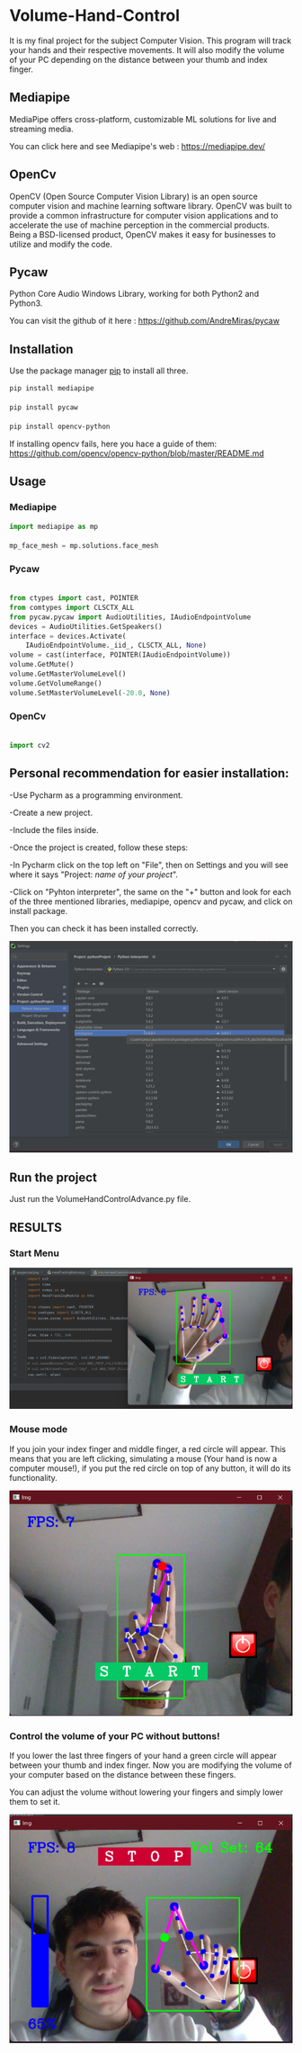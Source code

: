 # Volume-Hand-Control
It is my final project for the subject Computer Vision. This program will track your hands and their respective movements. It will also modify the volume of your PC depending on the distance between your thumb and index finger.

## Mediapipe

MediaPipe offers cross-platform, customizable ML solutions for live and streaming media.

You can click here and see Mediapipe's web : https://mediapipe.dev/

## OpenCv

OpenCV (Open Source Computer Vision Library) is an open source computer vision and machine learning software library. OpenCV was built to provide a common infrastructure for computer vision applications and to accelerate the use of machine perception in the commercial products. Being a BSD-licensed product, OpenCV makes it easy for businesses to utilize and modify the code.

## Pycaw

Python Core Audio Windows Library, working for both Python2 and Python3.

You can visit the github of it here : https://github.com/AndreMiras/pycaw

## Installation

Use the package manager [pip](https://pip.pypa.io/en/stable/) to install all three.

```bash
pip install mediapipe

pip install pycaw

pip install opencv-python
```

If installing opencv fails, here you hace a guide of them: https://github.com/opencv/opencv-python/blob/master/README.md

## Usage 
### Mediapipe

```python
import mediapipe as mp

mp_face_mesh = mp.solutions.face_mesh

```

### Pycaw

```python

from ctypes import cast, POINTER
from comtypes import CLSCTX_ALL
from pycaw.pycaw import AudioUtilities, IAudioEndpointVolume
devices = AudioUtilities.GetSpeakers()
interface = devices.Activate(
    IAudioEndpointVolume._iid_, CLSCTX_ALL, None)
volume = cast(interface, POINTER(IAudioEndpointVolume))
volume.GetMute()
volume.GetMasterVolumeLevel()
volume.GetVolumeRange()
volume.SetMasterVolumeLevel(-20.0, None)

```

### OpenCv

```python

import cv2

```

## Personal recommendation for easier installation:

-Use Pycharm as a programming environment.

-Create a new project.

-Include the files inside.

-Once the project is created, follow these steps:

-In Pycharm click on the top left on "File", then on Settings and you will see where it says "Project: *name of your project*".

-Click on "Pyhton interpreter", the same on the "+" button and look for each of the three mentioned libraries, mediapipe, opencv and pycaw, and click on install package.

Then you can check it has been installed correctly.

![alt text](https://github.com/JesusVillenRuiz/Volume-Hand-Control/blob/f9524098655f5ed15e866e5a8ebca153ea0ae597/Examples/HowToInstall.png?raw=true)

## Run the project

Just run the VolumeHandControlAdvance.py file.

## RESULTS

### Start Menu

![alt text](https://github.com/JesusVillenRuiz/Volume-Hand-Control/blob/f9524098655f5ed15e866e5a8ebca153ea0ae597/Examples/Inicio.png?raw=true) 

### Mouse mode

If you join your index finger and middle finger, a red circle will appear. This means that you are left clicking, simulating a mouse (Your hand is now a computer mouse!), if you put the red circle on top of any button, it will do its functionality.

![alt text](https://github.com/JesusVillenRuiz/Volume-Hand-Control/blob/f9524098655f5ed15e866e5a8ebca153ea0ae597/Examples/MouseMode.png?raw=true) 

### Control the volume of your PC without buttons!

If you lower the last three fingers of your hand a green circle will appear between your thumb and index finger. Now you are modifying the volume of your computer based on the distance between these fingers.

You can adjust the volume without lowering your fingers and simply lower them to set it.

![alt text](https://github.com/JesusVillenRuiz/Volume-Hand-Control/blob/f9524098655f5ed15e866e5a8ebca153ea0ae597/Examples/VolumeControl.png?raw=true) 



